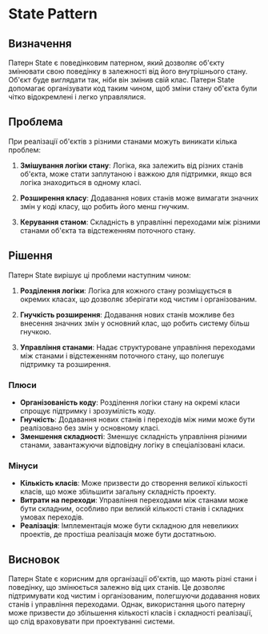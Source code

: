 # State Pattern

## Визначення

Патерн State є поведінковим патерном, який дозволяє об'єкту змінювати свою поведінку в залежності від його внутрішнього
стану. Об'єкт буде виглядати так, ніби він змінив свій клас. Патерн State допомагає організувати код таким чином, щоб
зміни стану об'єкта були чітко відокремлені і легко управлялися.

## Проблема

При реалізації об'єктів з різними станами можуть виникати кілька проблем:

1. **Змішування логіки стану**: Логіка, яка залежить від різних станів об'єкта, може стати заплутаною і важкою для
   підтримки, якщо вся логіка знаходиться в одному класі.

2. **Розширення класу**: Додавання нових станів може вимагати значних змін у коді класу, що робить його менш гнучким.

3. **Керування станом**: Складність в управлінні переходами між різними станами об'єкта та відстеженням поточного стану.

## Рішення

Патерн State вирішує ці проблеми наступним чином:

1. **Розділення логіки**: Логіка для кожного стану розміщується в окремих класах, що дозволяє зберігати код чистим і
   організованим.

2. **Гнучкість розширення**: Додавання нових станів можливе без внесення значних змін у основний клас, що робить систему
   більш гнучкою.

3. **Управління станами**: Надає структуроване управління переходами між станами і відстеженням поточного стану, що
   полегшує підтримку та розширення.

### Плюси

- **Організованість коду**: Розділення логіки стану на окремі класи спрощує підтримку і зрозумілість коду.
- **Гнучкість**: Додавання нових станів і переходів між ними може бути реалізовано без змін у основному класі.
- **Зменшення складності**: Зменшує складність управління різними станами, завантажуючи відповідну логіку в
  спеціалізовані класи.

### Мінуси

- **Кількість класів**: Може призвести до створення великої кількості класів, що може збільшити загальну складність
  проекту.
- **Витрати на переходи**: Управління переходами між станами може бути складним, особливо при великій кількості станів і
  складних умовах переходів.
- **Реалізація**: Імплементація може бути складною для невеликих проектів, де простіша реалізація може бути достатньою.

## Висновок

Патерн State є корисним для організації об'єктів, що мають різні стани і поведінку, що змінюється залежно від цих
станів. Це дозволяє підтримувати код чистим і організованим, полегшуючи додавання нових станів і управління переходами.
Однак, використання цього патерну може призвести до збільшення кількості класів і складності реалізації, що слід
враховувати при проектуванні системи.

